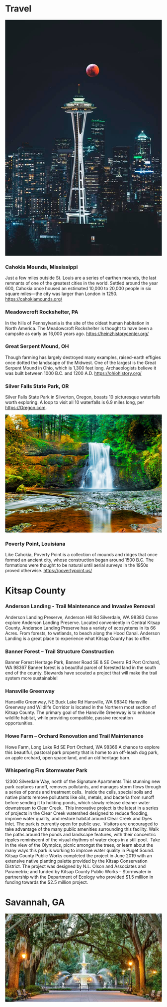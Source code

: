 # Travel

![Space Needle under a Wolf Moon on 2019-01](SpaceNeedleWolfMoon.jpg)

### Cahokia Mounds, Mississippi
Just a few miles outside St. Louis are a series of earthen mounds, the last remnants of one of the greatest cities in the world. Settled around the year 600, Cahokia once housed an estimated 10,000 to 20,000 people in six square miles—the city was larger than London in 1250. https://cahokiamounds.org/

### Meadowcroft Rockshelter, PA
In the hills of Pennsylvania is the site of the oldest human habitation in North America. The Meadowcroft Rockshelter is thought to have been a campsite as early as 16,000 years ago. https://heinzhistorycenter.org/

### Great Serpent Mound, OH
Though farming has largely destroyed many examples, raised-earth effigies once dotted the landscape of the Midwest. One of the largest is the Great Serpent Mound in Ohio, which is 1,300 feet long. Archaeologists believe it was built between 1000 B.C. and 1200 A.D. https://ohiohistory.org/

### Silver Falls State Park, OR
Silver Falls State Park in Silverton, Oregon, boasts 10 picturesque waterfalls worth exploring. A loop to visit all 10 waterfalls is 6.9 miles long, per https://Oregon.com. 

![Silver Falls State Park](SilverFallsSP.png)

### Poverty Point, Louisiana
Like Cahokia, Poverty Point is a collection of mounds and ridges that once formed an ancient city, whose construction began around 1500 B.C. The formations were thought to be natural until aerial surveys in the 1950s proved otherwise. https://povertypoint.us/

# Kitsap County

### Anderson Landing - Trail Maintenance and Invasive Removal
Anderson Landing Preserve, Anderson Hill Rd Silverdale, WA 98383
Come explore Anderson Landing Preserve. Located conveniently in Central Kitsap County. Anderson Landing Preserve has a variety of ecosystems in its 66 Acres. From forests, to wetlands, to beach along the Hood Canal. Anderson Landing is a great place to experience what Kitsap County has to offer. 

### Banner Forest – Trail Structure Construction
Banner Forest Heritage Park, ​Banner Road SE & SE Overra Rd Port Orchard, WA 98367
Banner forest is a beautiful parcel of forested land in the south end of the county. Stewards have scouted a project that will make the trail system more sustainable!

### Hansville Greenway 
Hansville Greenway, NE Buck Lake Rd Hansville, WA 98340
Hansville Greenway and Wildlife Corridor is located in the Northern most section of Kitsap County. The primary goal of the Hansville Greenway is to enhance wildlife habitat, while providing compatible, passive recreation opportunities. 

### Howe Farm – Orchard Renovation and Trail Maintenance
Howe Farm, Long Lake Rd SE Port Orchard, WA 98366 
A chance to explore this beautiful, pastoral park property that is home to an off-leash dog park, an apple orchard, open space land, and an old heritage barn. 

### Whispering Firs Stormwater Park
12300 Silverdale Way, north of the Signature Apartments
This stunning new park captures runoff, removes pollutants, and manages storm flows through a series of ponds and treatment cells.  Inside the cells, special soils and native plants remove pollutants like oils, metals, and bacteria from runoff before sending it to holding ponds, which slowly release cleaner water downstream to Clear Creek.  This innovative project is the latest in a series of projects in the Clear Creek watershed designed to reduce flooding, improve water quality, and restore habitat around Clear Creek and Dyes Inlet.
The park is currently open for public use.  Visitors are encouraged to take advantage of the many public amenities surrounding this facility. Walk the paths around the ponds and landscape features, with their concentric ripples reminiscent of the visual rhythms of water drops in a still pool.  Take in the view of the Olympics, picnic amongst the trees, or learn about the many ways this park is working to improve water quality in Puget Sound.
Kitsap County Public Works completed the project in June 2019 with an extensive native planting palette provided by the Kitsap Conservation District. The project was designed by N.L. Olson and Associates and Parametrix; and funded by Kitsap County Public Works – Stormwater in partnership with the Department of Ecology who provided $1.5 million in funding towards the $2.5 million project.

# Savannah, GA

![Forsyth Park Fountain](ForsythParkFountain.jpg)

